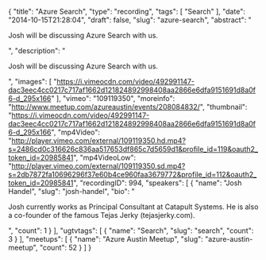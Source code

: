 {
  "title": "Azure Search",
  "type": "recording",
  "tags": [
    "Search"
  ],
  "date": "2014-10-15T21:28:04",
  "draft": false,
  "slug": "azure-search",
  "abstract": "<p>Josh will be discussing Azure Search with us. </p>",
  "description": "<p>Josh will be discussing Azure Search with us. </p>",
  "images": [
    "https://i.vimeocdn.com/video/492991147-dac3eec4cc0217c717af1662d121824892998408aa2866e6dfa9151691d8a0f6-d_295x166"
  ],
  "vimeo": "109119350",
  "moreinfo": "http://www.meetup.com/azureaustin/events/208084832/",
  "thumbnail": "https://i.vimeocdn.com/video/492991147-dac3eec4cc0217c717af1662d121824892998408aa2866e6dfa9151691d8a0f6-d_295x166",
  "mp4Video": "http://player.vimeo.com/external/109119350.hd.mp4?s=2486cd0c316626c836aa517653df865c7d5659d1&profile_id=119&oauth2_token_id=20985841",
  "mp4VideoLow": "http://player.vimeo.com/external/109119350.sd.mp4?s=2db7872fa10696296f37e60b4ce960faa3679772&profile_id=112&oauth2_token_id=20985841",
  "recordingID": 994,
  "speakers": [
    {
      "name": "Josh Handel",
      "slug": "josh-handel",
      "bio": "<p>Josh currently works as Principal Consultant at Catapult Systems.  He is also a co-founder of the famous Tejas Jerky (tejasjerky.com). </p>",
      "count": 1
    }
  ],
  "ugtvtags": [
    {
      "name": "Search",
      "slug": "search",
      "count": 3
    }
  ],
  "meetups": [
    {
      "name": "Azure Austin Meetup",
      "slug": "azure-austin-meetup",
      "count": 52
    }
  ]
}